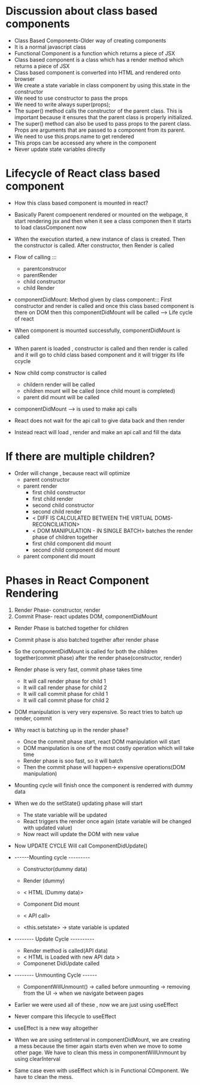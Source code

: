 # Discussion about class based components
- Class Based Components-Older way of creating components
- It is a normal javascript class
- Functional Component is a function which returns a piece of JSX
- Class based component is a class which has a render method which returns a piece of JSX
- Class based component is converted into HTML and rendered onto browser
- We create a state variable in class component by using this.state in the constructor
- We need to use constructor to pass the props
- We need to write always super(props);
- The super() method calls the constructor of the parent class. This is important because it ensures that the parent class is properly initialized.
- The super() method can also be used to pass props to the parent class. Props are arguments that are passed to a component from its parent.
- We need to use this.props.name to get rendered
- This props can be accessed any where in the component
- Never update state variables directly

# Lifecycle of React class based component
- How this class based component is mounted in react?
- Basically Parent compoenent rendered or mounted on the webpage, it start rendering jsx and then when it see a class componen then it starts to load classComponent now
- When the execution started, a new instance of class is created. Then the constructor is called. After constructor, then Render is called
- Flow of calling :::
    - parentconstrucor
    - parentRender
    - child constructor
    - child Render

- componentDidMount: Method given by class component::: First constructor and render is called and once this class based component is there on DOM then this componentDidMount will be called --> Life cycle of react
- When component is mounted successfully, componentDidMount is called
- When parent is loaded , constructor is called and then render is called and it will go to child class based component and it will trigger its life ccycle
- Now child comp constructor is called
    - childern render will be called
    - children mount will be called (once child mount is completed)
    - parent did mount will be called
- componentDidMount --> is used to make api calls
- React does not wait for the api call to give data back and then render
- Instead react will load , render and make an api call and fill the data

# If there are multiple children?
- Order will change , because react will optimize
    - parent constructor
    - parent render
        - first child constructor
        - first child render
        - second child constructor
        - second child render
        - < DIFF IS CALCULATED BETWEEN THE VIRTUAL DOMS-RECONCILIATION>
        - < DOM MANIPULATION - IN SINGLE BATCH> batches the render phase of children together
        - first child component did mount
        - second child component did mount
    - parent component did mount

# Phases in React Component Rendering
1. Render Phase- constructor, render
2. Commit Phase- react updates DOM, componentDidMount
- Render Phase is batched together for children
- Commit phase is also batched together after render phase
- So the componentDidMount is called for both the children together(commit phase) after the render phase(constructor, render)
- Render phase is very fast, commit phase takes time
    - It will call render phase for child 1
    - It will call render phase for child 2
    - It will call commit phase for child 1
    - It will call commit phase for child 2
- DOM manipulation is very very expensive. So react tries to batch up render, commit
- Why react is batching up in the render phase?
    - Once the commit phase start, react DOM manipulation will start
    - DOM manipulation is one of the most costly operation which will take time
    - Render phase is soo fast, so it will batch
    - Then the commit phase will happen-> expensive operations(DOM manipulation)


- Mounting cycle will finish once the component is renderred with dummy data
- When we do the setState() updating phase will start
    - The state variable will be updated
    - React triggers the render once again (state variable will be changed with updated value)
    - Now react will update the DOM with new value
- Now UPDATE CYCLE Will call ComponentDidUpdate()
- ------Mounting cycle ---------
    - Constructor(dummy data)
    - Render (dummy)
    - < HTML (Dummy data)>
    - Component Did mount
    
    - < API call>
    - <this.setstate> -> state variable is updated
- -------- Update Cycle ----------
    - Render method is called(API data)
    - < HTML is Loaded with new API data >
    - Componenet DidUpdate called
- -------- Unmounting Cycle ------
    - ComponentWillUnmount() -> called before unmounting -> removing from the UI -> when we navigate between pages

- Earlier we were used all of these , now we are just using useEffect
- Never compare this lifecycle to useEffect
- useEffect is a new way altogether

- When we are using setInterval in componentDidMount, we are creating a mess because the timer again starts even when we move to some other page. We have to clean this mess in componentWillUnmount by using clearInterval
- Same case even with useEffect which is in Functional COmponent. We have to clean the mess.